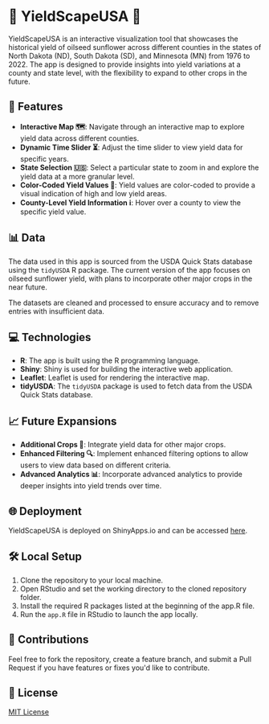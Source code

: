 # 🌾 YieldScapeUSA 🌾

YieldScapeUSA is an interactive visualization tool that showcases the historical yield of oilseed sunflower across different counties in the states of North Dakota (ND), South Dakota (SD), and Minnesota (MN) from 1976 to 2022. The app is designed to provide insights into yield variations at a county and state level, with the flexibility to expand to other crops in the future.

## 🚀 Features

- **Interactive Map 🗺️**: Navigate through an interactive map to explore yield data across different counties.
- **Dynamic Time Slider ⏳**: Adjust the time slider to view yield data for specific years.
- **State Selection 🇺🇸**: Select a particular state to zoom in and explore the yield data at a more granular level.
- **Color-Coded Yield Values 🎨**: Yield values are color-coded to provide a visual indication of high and low yield areas.
- **County-Level Yield Information ℹ️**: Hover over a county to view the specific yield value.

## 📊 Data

The data used in this app is sourced from the USDA Quick Stats database using the `tidyUSDA` R package. The current version of the app focuses on oilseed sunflower yield, with plans to incorporate other major crops in the near future.

The datasets are cleaned and processed to ensure accuracy and to remove entries with insufficient data.

## 💻 Technologies

- **R**: The app is built using the R programming language.
- **Shiny**: Shiny is used for building the interactive web application.
- **Leaflet**: Leaflet is used for rendering the interactive map.
- **tidyUSDA**: The `tidyUSDA` package is used to fetch data from the USDA Quick Stats database.

## 📈 Future Expansions

- **Additional Crops 🌽**: Integrate yield data for other major crops.
- **Enhanced Filtering 🔍**: Implement enhanced filtering options to allow users to view data based on different criteria.
- **Advanced Analytics 📊**: Incorporate advanced analytics to provide deeper insights into yield trends over time.

## 🌐 Deployment

YieldScapeUSA is deployed on ShinyApps.io and can be accessed [here]( https://sammajumder.shinyapps.io/YieldScapeUSA/).

## 🛠️ Local Setup

1. Clone the repository to your local machine.
2. Open RStudio and set the working directory to the cloned repository folder.
3. Install the required R packages listed at the beginning of the app.R file.
4. Run the `app.R` file in RStudio to launch the app locally.

## 🤝 Contributions

Feel free to fork the repository, create a feature branch, and submit a Pull Request if you have features or fixes you'd like to contribute.

## 📜 License

[MIT License](LICENSE)
